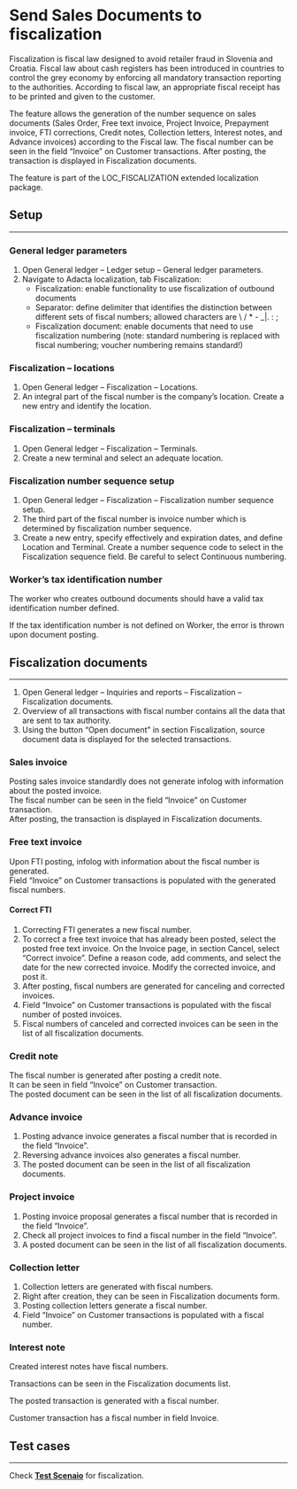 # Send Sales Documents to fiscalization

Fiscalization is fiscal law designed to avoid retailer fraud in Slovenia and Croatia. Fiscal law about cash registers has been introduced in countries to control the grey economy by enforcing all mandatory transaction reporting to the authorities. According to fiscal law, an appropriate fiscal receipt has to be printed and given to the customer.

The feature allows the generation of the number sequence on sales documents (Sales Order, Free text invoice, Project Invoice, Prepayment invoice, FTI corrections, Credit notes, Collection letters, Interest notes, and Advance invoices) according to the Fiscal law. The fiscal number can be seen in the field “Invoice” on Customer transactions. After posting, the transaction is displayed in Fiscalization documents.

The feature is part of the LOC_FISCALIZATION extended localization package.

## **Setup**
---

### General ledger parameters

1. Open General ledger – Ledger setup – General ledger parameters.
2. Navigate to Adacta localization, tab Fiscalization:
   - Fiscalization: enable functionality to use fiscalization of outbound documents
   - Separator: define delimiter that identifies the distinction between different sets of fiscal numbers; allowed characters are \ / * - _|. : ; 
   - Fiscalization document: enable documents that need to use fiscalization numbering (note: standard numbering is replaced with fiscal numbering; voucher numbering remains standard!)
 
### Fiscalization – locations

1. Open General ledger – Fiscalization – Locations.
2. An integral part of the fiscal number is the company’s location. Create a new entry and identify the location.
 
### Fiscalization – terminals

1. Open General ledger – Fiscalization – Terminals.
2. Create a new terminal and select an adequate location.
 
### Fiscalization number sequence setup

1. Open General ledger – Fiscalization – Fiscalization number sequence setup.
2. The third part of the fiscal number is invoice number which is determined by fiscalization number sequence. 
3. Create a new entry, specify effectively and expiration dates, and define Location and Terminal. Create a number sequence code to select in the Fiscalization sequence field. Be careful to select Continuous numbering.
 
### Worker’s tax identification number

The worker who creates outbound documents should have a valid tax identification number defined.
 
If the tax identification number is not defined on Worker, the error is thrown upon document posting.
 
## **Fiscalization documents**
---

1. Open General ledger – Inquiries and reports – Fiscalization – Fiscalization documents.
2. Overview of all transactions with fiscal number contains all the data that are sent to tax authority. 
3. Using the button “Open document” in section Fiscalization, source document data is displayed for the selected transactions. 

### **Sales invoice**

Posting sales invoice standardly does not generate infolog with information about the posted invoice.<br>
The fiscal number can be seen in the field “Invoice” on Customer transaction.<br>
After posting, the transaction is displayed in Fiscalization documents. 
 
### **Free text invoice**

Upon FTI posting, infolog with information about the fiscal number is generated.<br> 
Field “Invoice” on Customer transactions is populated with the generated fiscal numbers.
 
#### Correct FTI

1. Correcting FTI generates a new fiscal number.
2. To correct a free text invoice that has already been posted, select the posted free text invoice. On the Invoice page, in section Cancel, select “Correct invoice”. Define a reason code, add comments, and select the date for the new corrected invoice. Modify the corrected invoice, and post it.
3. After posting, fiscal numbers are generated for canceling and corrected invoices.
4. Field “Invoice” on Customer transactions is populated with the fiscal number of posted invoices.
5. Fiscal numbers of canceled and corrected invoices can be seen in the list of all fiscalization documents.
 
### **Credit note**

The fiscal number is generated after posting a credit note.<br>
It can be seen in field “Invoice” on Customer transaction.<br>
The posted document can be seen in the list of all fiscalization documents.
 
### **Advance invoice**

1. Posting advance invoice generates a fiscal number that is recorded in the field “Invoice”.
2. Reversing advance invoices also generates a fiscal number.
3. The posted document can be seen in the list of all fiscalization documents.
 
### **Project invoice**

1. Posting invoice proposal generates a fiscal number that is recorded in the field “Invoice”.
2. Check all project invoices to find a fiscal number in the field “Invoice”.
3. A posted document can be seen in the list of all fiscalization documents.
 
### **Collection letter**

1. Collection letters are generated with fiscal numbers. 
2. Right after creation, they can be seen in Fiscalization documents form.
3. Posting collection letters generate a fiscal number. 
4. Field “Invoice” on Customer transactions is populated with a fiscal number.
 
### **Interest note**
Created interest notes have fiscal numbers.
 
Transactions can be seen in the Fiscalization documents list.
 
The posted transaction is generated with a fiscal number.
 
Customer transaction has a fiscal number in field Invoice.
 
## **Test cases**
---
                           
Check **[Test Scenaio](Fiscalization-Test-Scenario.zip)** for fiscalization.